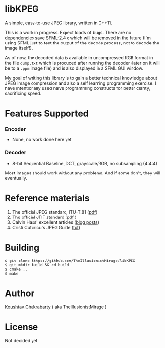 # libKPEG

A simple, easy-to-use JPEG library, written in C++11.

This is a work in progress. Expect loads of bugs. There are no dependencies
save SFML-2.4.x which will be removed in the future (I'm using SFML just to
test the output of the decode process, not to decode the image itself!).

As of now, the decoded data is available in uncompressed RGB format in the
file `dump.txt` which is produced after running the decoder (later on it
will be to a `.ppm` image file) and is also displayed in a SFML GUI window.

My goal of writing this library is to gain a better technical knowledge about
JPEG image compression and also a self learning programming exercise. I have
intentionally used naive programming constructs for better clarity, sacrificing
speed.


# Features Supported

### Encoder

* None, no work done here yet

### Decoder

* 8-bit Sequential Baseline, DCT, grayscale/RGB, no subsampling (4:4:4)


Most images should work without any problems. And if some don't, they will eventually.


# Reference materials

1. The official JPEG standard, ITU-T.81 ([pdf](https://www.w3.org/Graphics/JPEG/itu-t81.pdf))
2. The official JFIF standard ([pdf](https://www.w3.org/Graphics/JPEG/jfif3.pdf) )
3. Calvin Hass' excellent articles ([blog posts](http://www.impulseadventure.com/photo/))
4. Cristi Cuturicu's JPEG Guide ([txt](http://www.opennet.ru/docs/formats/jpeg.txt))


# Building

```
$ git clone https://github.com/TheIllusionistMirage/libKPEG
$ git mkdir build && cd build
$ cmake ..
$ make
```

# Author
[Koushtav Chakrabarty](https://github.com/TheIllusionistMirage) ( aka TheIllusionistMirage )

# License
Not decided yet
